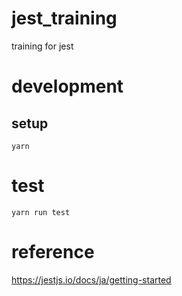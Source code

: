 # jest_training
training for jest

# development

## setup

```
yarn
```

# test

```
yarn run test
```

# reference
https://jestjs.io/docs/ja/getting-started
